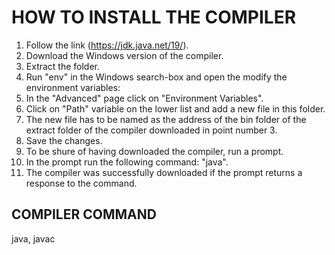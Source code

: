# HOW TO INSTALL THE COMPILER

1. Follow the link (https://jdk.java.net/19/).
2. Download the Windows version of the compiler.
3. Extract the folder.
4. Run "env" in the Windows search-box and open the modify the environment variables:
5. In the "Advanced" page click on "Environment Variables".
6. Click on "Path" variable on the lower list and add a new file in this folder.
7. The new file has to be named as the address of the bin folder of the extract folder of the compiler downloaded in point number 3.
8. Save the changes.
9. To be shure of having downloaded the compiler, run a prompt.
10. In the prompt run the following command: "java".
11. The compiler was successfully downloaded if the prompt returns a response to the command.

## COMPILER COMMAND

java, javac
